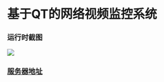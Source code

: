 # 基于QT的网络视频监控系统

### 运行时截图
![](https://github.com/muxiaozi/LiveCamera/blob/master/images/screenshot.png)

### [服务器地址](https://github.com/EMSD1701-01/WebCamera)
